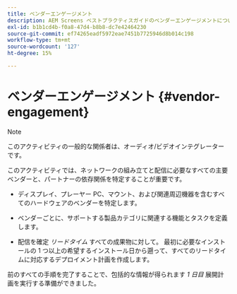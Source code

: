 ```yaml
---
title: ベンダーエンゲージメント
description: AEM Screens ベストプラクティスガイドのベンダーエンゲージメントについて説明します。
exl-id: b1b1cd4b-f0a8-47d4-b8b8-dc7e42464230
source-git-commit: ef74265eadf5972eae7451b7725946d8b014c198
workflow-type: tm+mt
source-wordcount: '127'
ht-degree: 15%

---
```


# ベンダーエンゲージメント {#vendor-engagement}

>[!NOTE]
>このアクティビティの一般的な関係者は、オーディオ/ビデオインテグレーターです。

このアクティビティでは、ネットワークの組み立てと配信に必要なすべての主要ベンダーと、パートナーの依存関係を特定することが重要です。

* ディスプレイ、プレーヤー PC、マウント、および関連周辺機器を含むすべてのハードウェアのベンダーを特定します。

* ベンダーごとに、サポートする製品カテゴリに関連する機能とタスクを定義します。

* 配信を確定 *リードタイム* すべての成果物に対して。 最初に必要なインストールの 1 つ以上の希望するインストール日から遡って、すべてのリードタイムに対応するデプロイメント計画を作成します。

前のすべての手順を完了することで、包括的な情報が得られます *1 日目* 展開計画を実行する準備ができました。
